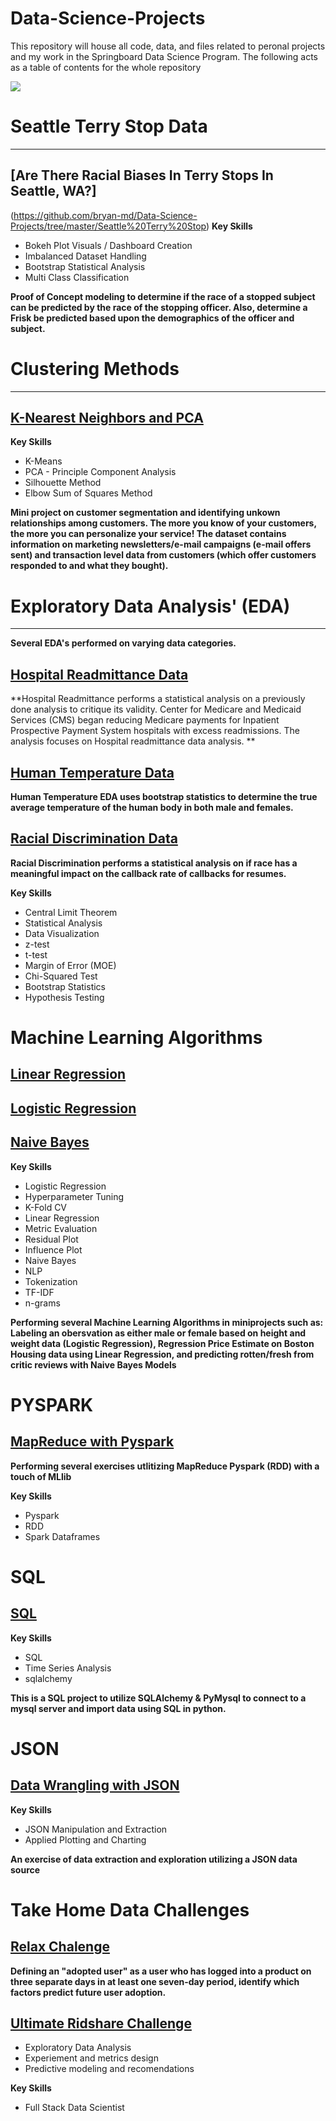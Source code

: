# Data-Science-Projects
This repository will house all code, data, and files related to peronal projects and my work in the Springboard Data Science Program. The following acts as a table of contents for the whole repository

<img src="https://github.com/bryan-md/Data-Science-Projects/blob/master/imgs/rdimg.png"></img>

# Seattle Terry Stop Data
-----------------------
## [Are There Racial Biases In Terry Stops In Seattle, WA?]
(https://github.com/bryan-md/Data-Science-Projects/tree/master/Seattle%20Terry%20Stop)
**Key Skills**
* Bokeh Plot Visuals / Dashboard Creation
* Imbalanced Dataset Handling
* Bootstrap Statistical Analysis
* Multi Class Classification

**Proof of Concept modeling to determine if the race of a stopped subject can be predicted by the race of the stopping officer. Also, determine a Frisk be predicted based upon the demographics of the officer and subject.**

# Clustering Methods
------------------------
## [K-Nearest Neighbors and PCA](https://github.com/bryan-md/Data-Science-Projects/tree/master/Customer%20Clustering%20-%20Email%20Campaigns)
**Key Skills**
* K-Means
* PCA - Principle Component Analysis
* Silhouette Method
* Elbow Sum of Squares Method

**Mini project on customer segmentation and identifying unkown relationships among customers. The more you know of your customers, the more you can personalize your service! The dataset contains information on marketing newsletters/e-mail campaigns (e-mail offers sent) and transaction level data from customers (which offer customers responded to and what they bought).**

# Exploratory Data Analysis' (EDA)
--------------------------------
**Several EDA's performed on varying data categories.**
## [Hospital Readmittance Data](https://github.com/bryan-md/Data-Science-Projects/tree/master/Hospital%20Readmit%20EDA)
**Hospital Readmittance performs a statistical analysis on a previously done analysis to critique its validity. Center for Medicare and Medicaid Services (CMS) began reducing Medicare payments for Inpatient Prospective Payment System hospitals with excess readmissions. The analysis focuses on Hospital readmittance data analysis. **
## [Human Temperature Data](https://github.com/bryan-md/Data-Science-Projects/tree/master/Human%20Body%20Temp%20EDA)
**Human Temperature EDA uses bootstrap statistics to determine the true average temperature of the human body in both male and females.**
## [Racial Discrimination Data](https://github.com/bryan-md/Data-Science-Projects/tree/master/Racial%20Discrimination%20Using%20EDA)
**Racial Discrimination performs a statistical analysis on if race has a meaningful impact on the callback rate of callbacks for resumes.**

**Key Skills**
* Central Limit Theorem
* Statistical Analysis
* Data Visualization
* z-test
* t-test
* Margin of Error (MOE)
* Chi-Squared Test
* Bootstrap Statistics
* Hypothesis Testing


# Machine Learning Algorithms
## [Linear Regression](https://github.com/bryan-md/Data-Science-Projects/tree/master/Linear%20Regression)
## [Logistic Regression](https://github.com/bryan-md/Data-Science-Projects/tree/master/Logistic%20Regression)
## [Naive Bayes](https://github.com/bryan-md/Data-Science-Projects/tree/master/Naive%20Bayes%20-%20Movie%20Reviews)
**Key Skills**
* Logistic Regression
* Hyperparameter Tuning
* K-Fold CV
* Linear Regression
* Metric Evaluation
* Residual Plot
* Influence Plot
* Naive Bayes
* NLP
* Tokenization
* TF-IDF
* n-grams

**Performing several Machine Learning Algorithms in miniprojects such as: Labeling an obersvation as either male or female based on height and weight data (Logistic Regression), Regression Price Estimate on Boston Housing data using Linear Regression, and predicting rotten/fresh from critic reviews with Naive Bayes Models**

# PYSPARK
## [MapReduce with Pyspark](https://databricks-prod-cloudfront.cloud.databricks.com/public/4027ec902e239c93eaaa8714f173bcfc/1622122171060284/4385845388691624/1096898809462246/latest.html)

**Performing several exercises utlitizing MapReduce Pyspark (RDD) with a touch of MLlib**

**Key Skills**
* Pyspark
* RDD
* Spark Dataframes

# SQL
## [SQL](https://github.com/bryan-md/Data-Science-Projects/tree/master/SQL_Executed%20in%20Python)
**Key Skills**
* SQL 
* Time Series Analysis
* sqlalchemy

**This is a SQL project to utilize SQLAlchemy & PyMysql to connect to a mysql server and import data using SQL in python.**

# JSON
## [Data Wrangling with JSON](https://github.com/bryan-md/Data-Science-Projects/tree/master/JSON%20-%20Data%20Wrangling)

**Key Skills**
* JSON Manipulation and Extraction
* Applied Plotting and Charting

**An exercise of data extraction and exploration utilizing a JSON data source**

# Take Home Data Challenges
## [Relax Chalenge](https://github.com/bryan-md/Data-Science-Projects/tree/master/Relax%20Inc%20-%20Predict%20%20User%20Adoption)
**Defining an "adopted user" as a user who has logged into a product on three separate days in at least one seven-day period, identify which factors predict future user adoption.**

## [Ultimate Ridshare Challenge](https://github.com/bryan-md/Data-Science-Projects/tree/master/Ultimate%20-%20Ride%20Share%20Challenge)
* Exploratory Data Analysis
* Experiement and metrics design
* Predictive modeling and recomendations

**Key Skills**
* Full Stack Data Scientist
